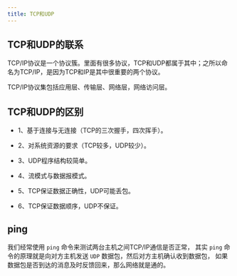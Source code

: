 ```yaml
---
title: TCP和UDP 
---
```


## TCP和UDP的联系

TCP/IP协议是一个协议簇。里面有很多协议，TCP和UDP都属于其中；之所以命名为TCP/IP，是因为TCP和IP是其中很重要的两个协议。

TCP/IP协议集包括应用层、传输层、网络层，网络访问层。

## TCP和UDP的区别

- 1、基于连接与无连接（TCP的三次握手，四次挥手）。

- 2、对系统资源的要求（TCP较多，UDP较少）。

- 3、UDP程序结构较简单。

- 4、流模式与数据报模式。

- 5、TCP保证数据正确性，UDP可能丢包。

- 6、TCP保证数据顺序，UDP不保证。

## ping

我们经常使用 `ping` 命令来测试两台主机之间TCP/IP通信是否正常， 其实 `ping` 命令的原理就是向对方主机发送 `UDP` 数据包，然后对方主机确认收到数据包， 如果数据包是否到达的消息及时反馈回来，那么网络就是通的。